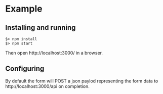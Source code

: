 # Example

## Installing and running

```
$> npm install
$> npm start
```

Then open http://localhost:3000/ in a browser.

## Configuring

By default the form will POST a json paylod representing the form data to http://localhost:3000/api on completion.

